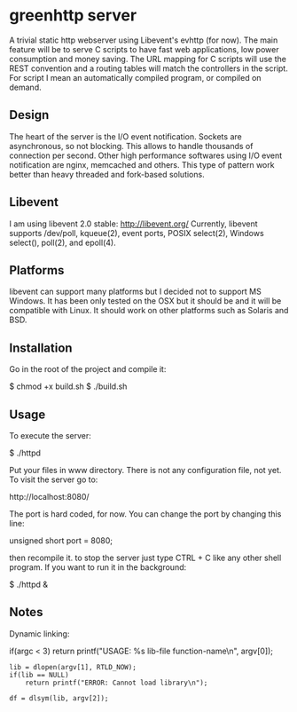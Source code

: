 greenhttp server
================
A trivial static http webserver using Libevent's evhttp (for now).
The main feature will be to serve C scripts
to have fast web applications, low power consumption
and money saving. The URL mapping for C scripts will use the REST convention
and a routing tables will match the controllers in the script. For script 
I mean an automatically compiled program, or compiled on demand.   

Design
------
The heart of the server is the I/O event notification. Sockets are asynchronous, so not blocking. This allows to handle thousands of connection per second. Other high performance softwares using I/O event notification are nginx, memcached and others. This type of pattern work better than heavy threaded and fork-based solutions.

Libevent
--------
I am using libevent 2.0 stable: http://libevent.org/
Currently, libevent supports /dev/poll, kqueue(2), event ports, POSIX select(2), Windows select(), poll(2), and epoll(4). 

Platforms
---------
libevent can support many platforms but I decided not to support MS Windows. It has been only tested on the OSX but it should be and it will be compatible with Linux. It should work on other platforms such as Solaris and BSD.

Installation
------------
Go in the root of the project and compile it:

$ chmod +x build.sh 
$ ./build.sh

Usage
-----

To execute the server:

$ ./httpd

Put your files in www directory. There is not any configuration file, not yet. To visit the server go to:

http://localhost:8080/

The port is hard coded, for now. You can change the port by changing this line:

unsigned short port = 8080;

then recompile it. to stop the server just type CTRL + C like any other shell program. If you want to run it in the background:

$ ./httpd &



Notes
-----
Dynamic linking:

if(argc < 3)
    return printf("USAGE: %s lib-file function-name\n", argv[0]);

    lib = dlopen(argv[1], RTLD_NOW);
    if(lib == NULL)
        return printf("ERROR: Cannot load library\n");

    df = dlsym(lib, argv[2]);
